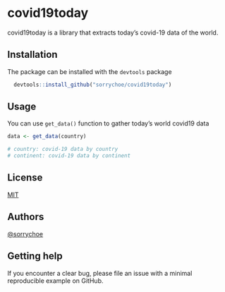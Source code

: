 
<!-- README.md is generated from README.Rmd. Please edit that file -->

# covid19today

covid19today is a library that extracts today’s covid-19 data of the
world.

## Installation

The package can be installed with the `devtools` package

``` r
  devtools::install_github("sorrychoe/covid19today")
```

## Usage

You can use `get_data()` function to gather today’s world covid19 data

``` r
data <- get_data(country)

# country: covid-19 data by country
# continent: covid-19 data by continent
```

## License

[MIT](https://choosealicense.com/licenses/mit/)

## Authors

[@sorrychoe](https://www.github.com/sorrychoe)

## Getting help

If you encounter a clear bug, please file an issue with a minimal
reproducible example on GitHub.
